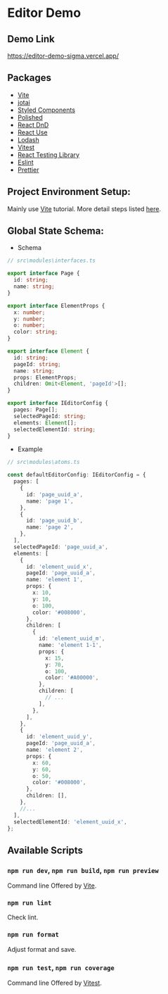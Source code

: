 # Editor Demo

## Demo Link

https://editor-demo-sigma.vercel.app/

## Packages

- [Vite](https://vitejs.dev/guide/why.html)
- [jotai](https://jotai.org/)
- [Styled Components](https://styled-components.com/)
- [Polished](https://polished.js.org/docs/#installation)
- [React DnD](https://react-dnd.github.io/react-dnd/docs/overview)
- [React Use](https://github.com/streamich/react-use)
- [Lodash](https://lodash.com/docs/)
- [Vitest](https://vitest.dev/guide/)
- [React Testing Library](https://testing-library.com/docs/react-testing-library/intro/)
- [Eslint](https://eslint.org/)
- [Prettier](https://prettier.io/)

## Project Environment Setup:

Mainly use [Vite](https://vitejs.dev/guide/why.html) tutorial. More detail steps listed [here](https://github.com/andy770921/react_vite_test_boilerplate).

## Global State Schema:

- Schema

```ts
// src\modules\interfaces.ts

export interface Page {
  id: string;
  name: string;
}

export interface ElementProps {
  x: number;
  y: number;
  o: number;
  color: string;
}

export interface Element {
  id: string;
  pageId: string;
  name: string;
  props: ElementProps;
  children: Omit<Element, 'pageId'>[];
}

export interface IEditorConfig {
  pages: Page[];
  selectedPageId: string;
  elements: Element[];
  selectedElementId: string;
}
```

- Example

```ts
// src\modules\atoms.ts

const defaultEditorConfig: IEditorConfig = {
  pages: [
    {
      id: 'page_uuid_a',
      name: 'page 1',
    },
    {
      id: 'page_uuid_b',
      name: 'page 2',
    },
  ],
  selectedPageId: 'page_uuid_a',
  elements: [
    {
      id: 'element_uuid_x',
      pageId: 'page_uuid_a',
      name: 'element 1',
      props: {
        x: 10,
        y: 10,
        o: 100,
        color: '#008000',
      },
      children: [
        {
          id: 'element_uuid_m',
          name: 'element 1-1',
          props: {
            x: 15,
            y: 70,
            o: 100,
            color: '#A00000',
          },
          children: [
            // ...
          ],
        },
      ],
    },
    {
      id: 'element_uuid_y',
      pageId: 'page_uuid_a',
      name: 'element 2',
      props: {
        x: 60,
        y: 60,
        o: 50,
        color: '#008000',
      },
      children: [],
    },
    //...
  ],
  selectedElementId: 'element_uuid_x',
};
```

## Available Scripts

### `npm run dev`, `npm run build`, `npm run preview`

Command line Offered by [Vite](https://vitejs.dev/guide/cli.html).

### `npm run lint`

Check lint.

### `npm run format`

Adjust format and save.

### `npm run test`, `npm run coverage`

Command line Offered by [Vitest](https://vitest.dev/guide/#command-line-interface).
